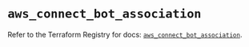 # `aws_connect_bot_association`

Refer to the Terraform Registry for docs: [`aws_connect_bot_association`](https://registry.terraform.io/providers/hashicorp/aws/5.69.0/docs/resources/connect_bot_association).
